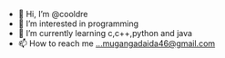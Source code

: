 - 👋 Hi, I’m @cooldre
- 👀 I’m interested in programming
- 🌱 I’m currently learning c,c++,python and java
- 📫 How to reach me ...mugangadaida46@gmail.com
